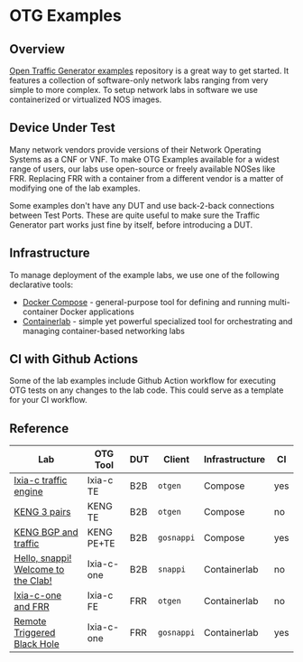 # OTG Examples

## Overview 

[Open Traffic Generator examples](https://github.com/open-traffic-generator/otg-examples) repository is a great way to get started. It features a collection of software-only network labs ranging from very simple to more complex. To setup network labs in software we use containerized or virtualized NOS images.

## Device Under Test

Many network vendors provide versions of their Network Operating Systems as a CNF or VNF. To make OTG Examples available for a widest range of users, our labs use open-source or freely available NOSes like FRR. Replacing FRR with a container from a different vendor is a matter of modifying one of the lab examples.

Some examples don't have any DUT and use back-2-back connections between Test Ports. These are quite useful to make sure the Traffic Generator part works just fine by itself, before introducing a DUT.

## Infrastructure

To manage deployment of the example labs, we use one of the following declarative tools:

* [Docker Compose](https://docs.docker.com/compose/) - general-purpose tool for defining and running multi-container Docker applications
* [Containerlab](https://containerlab.dev/) - simple yet powerful specialized tool for orchestrating and managing container-based networking labs

## CI with Github Actions

Some of the lab examples include Github Action workflow for executing OTG tests on any changes to the lab code. This could serve as a template for your CI workflow.

## Reference

| Lab                                                                                                                     | OTG Tool    | DUT  | Client     | Infrastructure | CI  |
| ----------------------------------------------------------------------------------------------------------------------- | ----------- | ---- | ---------- | -------------- | --- |
| [Ixia-c traffic engine](https://github.com/open-traffic-generator/otg-examples/blob/main/docker-compose/b2b)            | Ixia-c TE   | B2B  | `otgen`    | Compose        | yes |
| [KENG 3 pairs](https://github.com/open-traffic-generator/otg-examples/blob/main/docker-compose/b2b-3pair)               | KENG TE     | B2B  | `otgen`    | Compose        | no  |
| [KENG BGP and traffic](https://github.com/open-traffic-generator/otg-examples/blob/main/docker-compose/cpdp-b2b)        | KENG PE+TE  | B2B  | `gosnappi` | Compose        | yes |
| [Hello, snappi! Welcome to the Clab!](https://github.com/open-traffic-generator/otg-examples/blob/main/clab/ixia-c-b2b) | Ixia-c-one  | B2B  | `snappi`   | Containerlab   | no  |
| [Ixia-c-one and FRR](https://github.com/open-traffic-generator/otg-examples/blob/main/clab/ixia-c-te-frr)               | Ixia-c FE   | FRR  | `otgen`    | Containerlab   | no  |
| [Remote Triggered Black Hole](https://github.com/open-traffic-generator/otg-examples/blob/main/clab/rtbh)               | Ixia-c-one  | FRR  | `gosnappi` | Containerlab   | yes |
